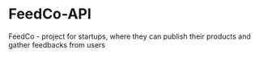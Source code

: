 # FeedCo-API
FeedCo - project for startups, where they can publish their products and gather feedbacks from users
